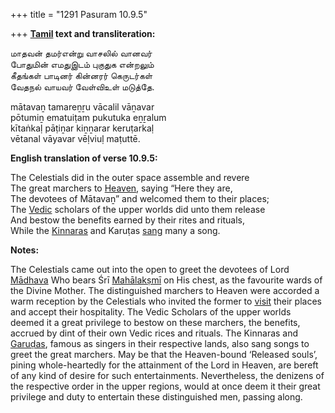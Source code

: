+++
title = "1291 Pasuram 10.9.5"

+++
**[Tamil](/definition/tamil#history "show Tamil definitions") text and transliteration:**

மாதவன் தமர்என்று வாசலில் வானவர்  
போதுமின் எமதுஇடம் புகுதுக என்றலும்  
கீதங்கள் பாடினர் கின்னரர் கெருடர்கள்  
வேதநல் வாயவர் வேள்விஉள் மடுத்தே.

mātavaṉ tamareṉṟu vācalil vāṉavar  
pōtumiṉ ematuiṭam pukutuka eṉṟalum  
kītaṅkaḷ pāṭiṉar kiṉṉarar keruṭarkaḷ  
vētanal vāyavar vēḷviuḷ maṭuttē.

**English translation of verse 10.9.5:**

The Celestials did in the outer space assemble and revere  
The great marchers to [Heaven](/definition/heaven#history "show Heaven definitions"), saying “Here they are,  
The devotees of Mātavaṉ” and welcomed them to their places;  
The [Vedic](/definition/veda#vaishnavism "show Vedic definitions") scholars of the upper worlds did unto them release  
And bestow the benefits earned by their rites and rituals,  
While the [Kinnaras](/definition/kinnara#vaishnavism "show Kinnaras definitions") and Karuṭas [sang](/definition/sang#history "show sang definitions") many a song.

**Notes:**

The Celestials came out into the open to greet the devotees of Lord [Mādhava](/definition/madhava#vaishnavism "show Mādhava definitions") Who bears Śrī [Mahālakṣmī](/definition/mahalakshmi#vaishnavism "show Mahālakṣmī definitions") on His chest, as the favourite wards of the Divine Mother. The distinguished marchers to Heaven were accorded a warm reception by the Celestials who invited the former to [visit](/definition/visit#history "show visit definitions") their places and accept their hospitality. The Vedic Scholars of the upper worlds deemed it a great privilege to bestow on these marchers, the benefits, accrued by dint of their own Vedic rices and rituals. The Kinnaras and [Garuḍas](/definition/garuda#vaishnavism "show Garuḍas definitions"), famous as singers in their respective lands, also sang songs to greet the great marchers. May be that the Heaven-bound ‘Released souls’, pining whole-heartedly for the attainment of the Lord in Heaven, are bereft of any kind of desire for such entertainments. Nevertheless, the denizens of the respective order in the upper regions, would at once deem it their great privilege and duty to entertain these distinguished men, passing along.


